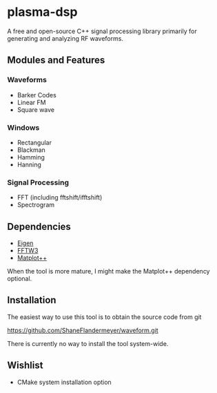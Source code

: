 # plasma-dsp

A free and open-source C++ signal processing library primarily for generating
and analyzing RF waveforms.

## Modules and Features

### Waveforms

- Barker Codes
- Linear FM
- Square wave


### Windows

- Rectangular
- Blackman
- Hamming
- Hanning

### Signal Processing

- FFT (including fftshift/ifftshift)
- Spectrogram

## Dependencies

- [Eigen](https://eigen.tuxfamily.org/)
- [FFTW3](https://www.fftw.org/)
- [Matplot++](https://alandefreitas.github.io/matplotplusplus/)

When the tool is more mature, I might make the Matplot++ dependency optional.

## Installation

The easiest way to use this tool is to obtain the source code from git

  <https://github.com/ShaneFlandermeyer/waveform.git>

There is currently no way to install the tool system-wide.

## Wishlist

- CMake system installation option
  